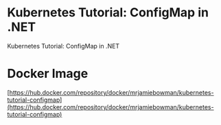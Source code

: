 # Kubernetes Tutorial: ConfigMap in .NET
Kubernetes Tutorial: ConfigMap in .NET

# Docker Image

[https://hub.docker.com/repository/docker/mrjamiebowman/kubernetes-tutorial-configmap](https://hub.docker.com/repository/docker/mrjamiebowman/kubernetes-tutorial-configmap)